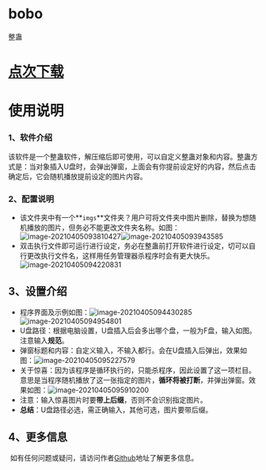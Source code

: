 # bobo
整蛊
# [点次下载](https://github.com/TMFfa/bobo/releases/download/2.1/bobo.zip)
# 使用说明

### 1、软件介绍

​    该软件是一个整蛊软件，解压缩后即可使用，可以自定义整蛊对象和内容。整蛊方式是：当对象插入U盘时，会弹出弹窗，上面会有你提前设定好的内容，然后点击确定后，它会随机播放提前设定的图片内容。

### 2、配置说明

- 该文件夹中有一个**`imgs`**文件夹？用户可将文件夹中图片删除，替换为想随机播放的图片，但务必不能更改文件夹名称。如图：<img src="https://z3.ax1x.com/2021/04/05/cMNMtJ.md.png" alt="image-20210405093810427"  /><img src="https://z3.ax1x.com/2021/04/05/cMNKk4.md.png" alt="image-20210405093943585" />
- 双击执行文件即可运行进行设定，务必在整蛊前打开软件进行设定，切可以自行更改执行文件名，这样用任务管理器杀程序时会有更大快乐。<img src="https://z3.ax1x.com/2021/04/05/cMNQh9.md.png" alt="image-20210405094220831"  />

## 3、设置介绍

- 程序界面及示例如图：<img src="https://z3.ax1x.com/2021/04/05/cMN1pR.png" alt="image-20210405094430285" />![image-20210405094954801](https://z3.ax1x.com/2021/04/05/cMN311.png)
- U盘路径：根据电脑设置，U盘插入后会多出哪个盘，一般为F盘，输入如图。注意输入**规范**。
- 弹窗标题和内容：自定义输入，不输入都行。会在U盘插入后弹出，效果如图：![image-20210405095227579](https://z3.ax1x.com/2021/04/05/cMatFe.png)
- 关于惊喜：因为该程序是循环执行的，只能杀程序，因此设置了这一项栏目。意思是当程序随机播放了这一张指定的图片，**循环将被打断**，并弹出弹窗。效果如图：<img src="https://z3.ax1x.com/2021/04/05/cMawQI.md.png" alt="image-20210405095910200"  />
- 注意：输入惊喜图片时要**带上后缀**，否则不会识别指定图片。
- **总结**：U盘路径必选，需正确输入，其他可选，图片要带后缀。



## 4、更多信息

​    如有任何问题或疑问，请访问作者[Github](https://github.com/TMFfa/bobo/)地址了解更多信息。
